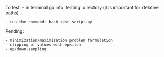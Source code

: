 To test:
    - in terminal go into 'testing' directory (it is important for rtelative
      paths)
    
    - run the command: bash test_script.py


Pending:

    - minimization/maximization problem formulation
    - clipping of values with epsilon
    - up/down-sampling